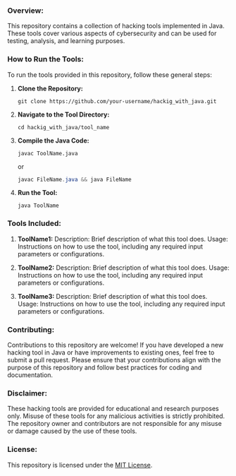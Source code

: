 ### Overview:
This repository contains a collection of hacking tools implemented in Java. These tools cover various aspects of cybersecurity and can be used for testing, analysis, and learning purposes.

### How to Run the Tools:
To run the tools provided in this repository, follow these general steps:

1. **Clone the Repository:**
   ```
   git clone https://github.com/your-username/hackig_with_java.git
   ```

2. **Navigate to the Tool Directory:**
   ```
   cd hackig_with_java/tool_name
   ```

3. **Compile the Java Code:**
   ```
   javac ToolName.java
   ```
   or
   ```java
   javac FileName.java && java FileName
   ```
   
   

5. **Run the Tool:**
   ```
   java ToolName
   ```

### Tools Included:

1. **ToolName1:**
   Description: Brief description of what this tool does.
   Usage: Instructions on how to use the tool, including any required input parameters or configurations.

2. **ToolName2:**
   Description: Brief description of what this tool does.
   Usage: Instructions on how to use the tool, including any required input parameters or configurations.

3. **ToolName3:**
   Description: Brief description of what this tool does.
   Usage: Instructions on how to use the tool, including any required input parameters or configurations.

### Contributing:
Contributions to this repository are welcome! If you have developed a new hacking tool in Java or have improvements to existing ones, feel free to submit a pull request. Please ensure that your contributions align with the purpose of this repository and follow best practices for coding and documentation.

### Disclaimer:
These hacking tools are provided for educational and research purposes only. Misuse of these tools for any malicious activities is strictly prohibited. The repository owner and contributors are not responsible for any misuse or damage caused by the use of these tools.

### License:
This repository is licensed under the [MIT License](LICENSE).
